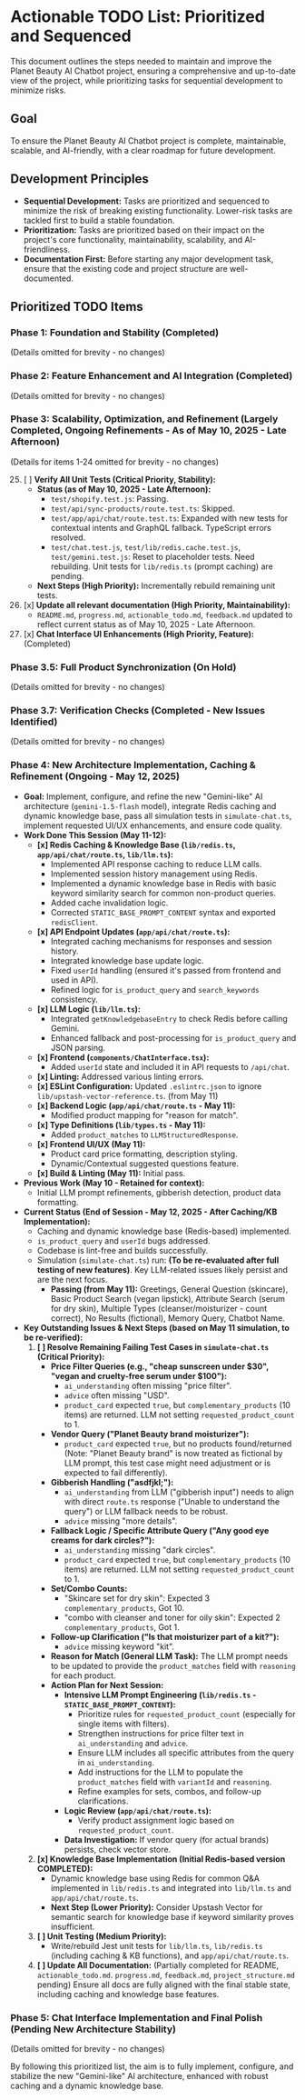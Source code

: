 # Actionable TODO List: Prioritized and Sequenced

This document outlines the steps needed to maintain and improve the Planet Beauty AI Chatbot project, ensuring a comprehensive and up-to-date view of the project, while prioritizing tasks for sequential development to minimize risks.

## Goal

To ensure the Planet Beauty AI Chatbot project is complete, maintainable, scalable, and AI-friendly, with a clear roadmap for future development.

## Development Principles

*   **Sequential Development:** Tasks are prioritized and sequenced to minimize the risk of breaking existing functionality. Lower-risk tasks are tackled first to build a stable foundation.
*   **Prioritization:** Tasks are prioritized based on their impact on the project's core functionality, maintainability, scalability, and AI-friendliness.
*   **Documentation First:** Before starting any major development task, ensure that the existing code and project structure are well-documented.

## Prioritized TODO Items

### Phase 1: Foundation and Stability (Completed)
(Details omitted for brevity - no changes)

### Phase 2: Feature Enhancement and AI Integration (Completed)
(Details omitted for brevity - no changes)

### Phase 3: Scalability, Optimization, and Refinement (Largely Completed, Ongoing Refinements - As of May 10, 2025 - Late Afternoon)
(Details for items 1-24 omitted for brevity - no changes)

25. [ ] **Verify All Unit Tests (Critical Priority, Stability):**
    *   **Status (as of May 10, 2025 - Late Afternoon):**
        *   `test/shopify.test.js`: Passing.
        *   `test/api/sync-products/route.test.ts`: Skipped.
        *   `test/app/api/chat/route.test.ts`: Expanded with new tests for contextual intents and GraphQL fallback. TypeScript errors resolved.
        *   `test/chat.test.js`, `test/lib/redis.cache.test.js`, `test/gemini.test.js`: Reset to placeholder tests. Need rebuilding. Unit tests for `lib/redis.ts` (prompt caching) are pending.
    *   **Next Steps (High Priority):** Incrementally rebuild remaining unit tests.
26. [x] **Update all relevant documentation (High Priority, Maintainability):**
    *   `README.md`, `progress.md`, `actionable_todo.md`, `feedback.md` updated to reflect current status as of May 10, 2025 - Late Afternoon.
27. [x] **Chat Interface UI Enhancements (High Priority, Feature):** (Completed)

### Phase 3.5: Full Product Synchronization (On Hold)
(Details omitted for brevity - no changes)

### Phase 3.7: Verification Checks (Completed - New Issues Identified)
(Details omitted for brevity - no changes)

### Phase 4: New Architecture Implementation, Caching & Refinement (Ongoing - May 12, 2025)

*   **Goal:** Implement, configure, and refine the new "Gemini-like" AI architecture (`gemini-1.5-flash` model), integrate Redis caching and dynamic knowledge base, pass all simulation tests in `simulate-chat.ts`, implement requested UI/UX enhancements, and ensure code quality.
*   **Work Done This Session (May 11-12):**
    *   **[x] Redis Caching & Knowledge Base (`lib/redis.ts`, `app/api/chat/route.ts`, `lib/llm.ts`):**
        *   Implemented API response caching to reduce LLM calls.
        *   Implemented session history management using Redis.
        *   Implemented a dynamic knowledge base in Redis with basic keyword similarity search for common non-product queries.
        *   Added cache invalidation logic.
        *   Corrected `STATIC_BASE_PROMPT_CONTENT` syntax and exported `redisClient`.
    *   **[x] API Endpoint Updates (`app/api/chat/route.ts`):**
        *   Integrated caching mechanisms for responses and session history.
        *   Integrated knowledge base update logic.
        *   Fixed `userId` handling (ensured it's passed from frontend and used in API).
        *   Refined logic for `is_product_query` and `search_keywords` consistency.
    *   **[x] LLM Logic (`lib/llm.ts`):**
        *   Integrated `getKnowledgebaseEntry` to check Redis before calling Gemini.
        *   Enhanced fallback and post-processing for `is_product_query` and JSON parsing.
    *   **[x] Frontend (`components/ChatInterface.tsx`):**
        *   Added `userId` state and included it in API requests to `/api/chat`.
    *   **[x] Linting:** Addressed various linting errors.
    *   **[x] ESLint Configuration:** Updated `.eslintrc.json` to ignore `lib/upstash-vector-reference.ts`. (from May 11)
    *   **[x] Backend Logic (`app/api/chat/route.ts` - May 11):**
        *   Modified product mapping for "reason for match".
    *   **[x] Type Definitions (`lib/types.ts` - May 11):**
        *   Added `product_matches` to `LLMStructuredResponse`.
    *   **[x] Frontend UI/UX (May 11):**
        *   Product card price formatting, description styling.
        *   Dynamic/Contextual suggested questions feature.
    *   **[x] Build & Linting (May 11):** Initial pass.
*   **Previous Work (May 10 - Retained for context):**
    *   Initial LLM prompt refinements, gibberish detection, product data formatting.
*   **Current Status (End of Session - May 12, 2025 - After Caching/KB Implementation):**
    *   Caching and dynamic knowledge base (Redis-based) implemented.
    *   `is_product_query` and `userId` bugs addressed.
    *   Codebase is lint-free and builds successfully.
    *   Simulation (`simulate-chat.ts`) run: **(To be re-evaluated after full testing of new features)**. Key LLM-related issues likely persist and are the next focus.
        *   **Passing (from May 11):** Greetings, General Question (skincare), Basic Product Search (vegan lipstick), Attribute Search (serum for dry skin), Multiple Types (cleanser/moisturizer - count correct), No Results (fictional), Memory Query, Chatbot Name.
*   **Key Outstanding Issues & Next Steps (based on May 11 simulation, to be re-verified):**
    1.  **[ ] Resolve Remaining Failing Test Cases in `simulate-chat.ts` (Critical Priority):**
        *   **Price Filter Queries (e.g., "cheap sunscreen under $30", "vegan and cruelty-free serum under $100"):**
            *   `ai_understanding` often missing "price filter".
            *   `advice` often missing "USD".
            *   `product_card` expected `true`, but `complementary_products` (10 items) are returned. LLM not setting `requested_product_count` to 1.
        *   **Vendor Query ("Planet Beauty brand moisturizer"):**
            *   `product_card` expected `true`, but no products found/returned (Note: "Planet Beauty brand" is now treated as fictional by LLM prompt, this test case might need adjustment or is expected to fail differently).
        *   **Gibberish Handling ("asdfjkl;"):**
            *   `ai_understanding` from LLM ("gibberish input") needs to align with direct `route.ts` response ("Unable to understand the query") or LLM fallback needs to be robust.
            *   `advice` missing "more details".
        *   **Fallback Logic / Specific Attribute Query ("Any good eye creams for dark circles?"):**
            *   `ai_understanding` missing "dark circles".
            *   `product_card` expected `true`, but `complementary_products` (10 items) are returned. LLM not setting `requested_product_count` to 1.
        *   **Set/Combo Counts:**
            *   "Skincare set for dry skin": Expected 3 `complementary_products`, Got 10.
            *   "combo with cleanser and toner for oily skin": Expected 2 `complementary_products`, Got 1.
        *   **Follow-up Clarification ("Is that moisturizer part of a kit?"):**
            *   `advice` missing keyword "kit".
        *   **Reason for Match (General LLM Task):** The LLM prompt needs to be updated to provide the `product_matches` field with `reasoning` for each product.
        *   **Action Plan for Next Session:**
            *   **Intensive LLM Prompt Engineering (`lib/redis.ts` - `STATIC_BASE_PROMPT_CONTENT`):**
                *   Prioritize rules for `requested_product_count` (especially for single items with filters).
                *   Strengthen instructions for price filter text in `ai_understanding` and `advice`.
                *   Ensure LLM includes all specific attributes from the query in `ai_understanding`.
                *   Add instructions for the LLM to populate the `product_matches` field with `variantId` and `reasoning`.
                *   Refine examples for sets, combos, and follow-up clarifications.
            *   **Logic Review (`app/api/chat/route.ts`):**
                *   Verify product assignment logic based on `requested_product_count`.
            *   **Data Investigation:** If vendor query (for actual brands) persists, check vector store.
    2.  **[x] Knowledge Base Implementation (Initial Redis-based version COMPLETED):**
        *   Dynamic knowledge base using Redis for common Q&A implemented in `lib/redis.ts` and integrated into `lib/llm.ts` and `app/api/chat/route.ts`.
        *   **Next Step (Lower Priority):** Consider Upstash Vector for semantic search for knowledge base if keyword similarity proves insufficient.
    3.  **[ ] Unit Testing (Medium Priority):**
        *   Write/rebuild Jest unit tests for `lib/llm.ts`, `lib/redis.ts` (including caching & KB functions), and `app/api/chat/route.ts`.
    4.  **[ ] Update All Documentation:** (Partially completed for README, `actionable_todo.md`. `progress.md`, `feedback.md`, `project_structure.md` pending) Ensure all docs are fully aligned with the final stable state, including caching and knowledge base features.

### Phase 5: Chat Interface Implementation and Final Polish (Pending New Architecture Stability)
(Details omitted for brevity - no changes)

By following this prioritized list, the aim is to fully implement, configure, and stabilize the new "Gemini-like" AI architecture, enhanced with robust caching and a dynamic knowledge base.
